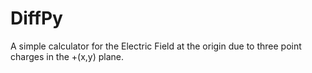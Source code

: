 # DiffPy
A simple calculator for the Electric Field at the origin due to three point charges in the +(x,y) plane.
